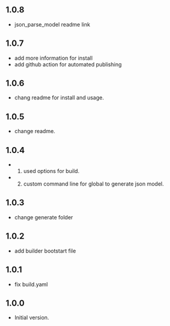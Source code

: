 ## 1.0.8
- json_parse_model readme link
## 1.0.7

- add more information for install
- add github action for automated publishing

## 1.0.6

- chang readme for install and usage.

## 1.0.5

- change readme.

## 1.0.4

- 1. used options for build.
- 2. custom command line for global to generate json model.

## 1.0.3

- change generate folder

## 1.0.2

- add builder bootstart file

## 1.0.1

- fix build.yaml

## 1.0.0

- Initial version.
